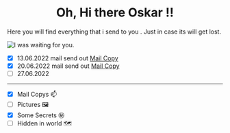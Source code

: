 <h1 align="center">Oh, Hi there Oskar !!</h1>

Here you will find everything that i send to you . Just in case its will get lost.

<picture>
  <source media="(prefers-color-scheme: dark)" srcset="https://user-images.githubusercontent.com/25423296/163456776-7f95b81a-f1ed-45f7-b7ab-8fa810d529fa.png">
  <source media="(prefers-color-scheme: light)" srcset="https://user-images.githubusercontent.com/25423296/163456779-a8556205-d0a5-45e2-ac17-42d089e3c3f8.png">
  <img alt="I was waiting for you." src="https://user-images.githubusercontent.com/25423296/163456779-a8556205-d0a5-45e2-ac17-42d089e3c3f8.png">
</picture>

<!-- Here you will find decoder to read everything, when you ready .-->

- [x] 13.06.2022 mail send out   [Mail Copy](https://github.com/dad84/Oskar/blob/main/Mano%20s%C5%ABnui.pdf "12.06.2022")
- [x] 20.06.2022 mail send out [Mail Copy](https://github.com/dad84/Oskar/blob/main/Mano%20s%C5%ABnui%202.pdf "15.06.2022")
- [ ] 27.06.2022 
 
------------

- [x] Mail Copys     📫 
- [ ] Pictures       🖼️
- [x] Some Secrets   ㊙️
- [ ] Hidden in world 🗺️
